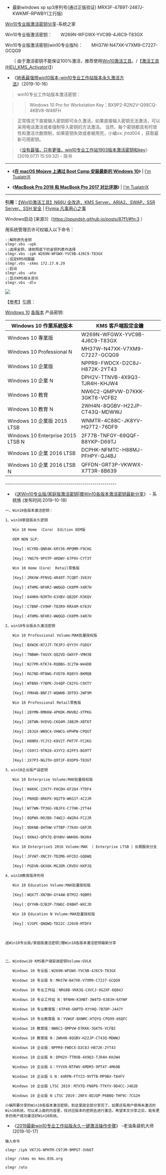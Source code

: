 - 最新windows xp sp3序列号(通过正版验证) MRX3F-47B9T-2487J-KWKMF-RPWBY(工行版)

[Win10专业版激活密钥分享](http://www.xitongzhijia.net/xtjc/20180117/117935.html)-系统之家

Win10专业版激活密钥：　　W269N-WFGWX-YVC9B-4J6C9-T83GX 

Win10专业版激活密钥(win10专业版N)：　　MH37W-N47XK-V7XM9-C7227-GCQG9

　　（ 由于激活密钥不能保证100%激活，推荐使用[Win10激活工具](http://www.xitongzhijia.net/zt/78039.html)。/【[激活工具(HEU_KMS_Activator)](https://github.com/taoste/Hello-World/blob/master/Tools/Microsoft%20Windows%2010/Win10%20ESD%E4%B8%80%E9%94%AE%E8%BD%AC%E6%8D%A2ISO%E5%B7%A5%E5%85%B7/Sys-Tools.rar?raw=true)】）
  
  - 《[地表最强悍win10版本-win10专业工作站版本永久激活方法](https://mp.weixin.qq.com/s/rfPE4o_tuOu3BPUukvXXwA)》（2019-10-16）
  
> win10专业工作站版本激活密钥：

>> Windows 10 Pro for Workstation Key：BX9P2-R2N2V-Q98CQ-4KBV8-W46FH

> 正常情况下直接输入密钥即可永久激活，如果直接输入密钥无法激活，可以采用电话激活或者强制导入密钥的方法激活。
当然，每个密钥都具有时效性和激活次数限制，如果密钥失效或者被用完，小编vx: jhtd004 ，获取最新可用密钥。

> 《[没有最强，只有更强，win10专业工作站1903版本激活密钥和key](https://www.jianshu.com/p/e28a0c3237e7)》(2019.07.11 15:59:32) - 简书 

------------------------------------------------------------------------

- 《[**在 macOS Mojave 上通过 Boot Camp 安装最新的 Windows 10**](https://imtx.me/archives/2725.html)》 | [I'm TualatriX](https://imtx.me/)  

- 《[**MacBook Pro 2018 和 MacBook Pro 2017 对比评测**](https://imtx.me/archives/2724.html)》 | [I'm TualatriX](https://imtx.me/)   

------------------------------------------------------------------------

**引用：**[【Win10激活工具】N66U 全改造，KMS Server、ARIA2、SWAP、SSR Server、SSH 安全](https://ppundsh.github.io/posts/87f1/) | [Flymia 凡事用心之事](https://ppundsh.github.io/)

Windows启动 [来源3]（https://ppundsh.github.io/posts/87f1/#fn:3 ）

用系统管理员许可权输入以下命令：

```
::解除原先金钥
slmgr.vbs -upk
::选择金钥，请依照底下的金钥列表作选择
slmgr.vbs -ipk W269N-WFGWX-YVC9B-4J6C9-T83GX
::设定KMS伺服器
slmgr.vbs -skms 172.17.0.29
::启动
slmgr.vbs -ato
::显示KMS相关资讯
slmgr.vbs -dlv
```
<img src="https://camo.githubusercontent.com/fb8fedc644d61c58ce8b617d4f673893396bd1da/68747470733a2f2f692e696d6775722e636f6d2f756a785a3951462e706e673f7261773d74727565?raw=true"/>

【[参考](https://ppundsh.github.io/posts/87f1/)】[引用](https://github.com/ppundsh/ppundsh.github.io/blob/master/posts/87f1/index.html)：

[Windows 10](https://zh.wikipedia.org/wiki/Windows_10%E7%89%88%E6%9C%AC%E5%88%97%E8%A1%A8) [各版本](https://www.zhihu.com/question/33657445) 产品密钥:

<table>
<thead>
<tr>
<th>Windows 10 作業系統版本</th>
<th>KMS 客戶端設定金鑰</th>
</tr>
</thead>
<tbody>
<tr>
<td>Windows 10 專業版</td>
<td>W269N-WFGWX-YVC9B-4J6C9-T83GX</td>
</tr>
<tr>
<td>Windows 10 Professional N</td>
<td>MH37W-N47XK-V7XM9-C7227-GCQG9</td>
</tr>
<tr>
<td>Windows 10 企業版</td>
<td>NPPR9-FWDCX-D2C8J-H872K-2YT43</td>
</tr>
<tr>
<td>Windows 10 企業 N</td>
<td>DPH2V-TTNVB-4X9Q3-TJR4H-KHJW4</td>
</tr>
<tr>
<td>Windows 10 教育</td>
<td>NW6C2-QMPVW-D7KKK-3GKT6-VCFB2</td>
</tr>
<tr>
<td>Windows 10 教育 N</td>
<td>2WH4N-8QGBV-H22JP-CT43Q-MDWWJ</td>
</tr>
<tr>
<td>Windows 10 企業版 2015 LTSB</td>
<td>WNMTR-4C88C-JK8YV-HQ7T2-76DF9</td>
</tr>
<tr>
<td>Windows 10 Enterprise 2015 LTSB N</td>
<td>2F77B-TNFGY-69QQF-B8YKP-D69TJ</td>
</tr>
<tr>
<td>Windows 10 企業 2016 LTSB</td>
<td>DCPHK-NFMTC-H88MJ-PFHPY-QJ4BJ</td>
</tr>
<tr>
<td>Windows 10 企業 2016 LTSB N</td>
<td>QFFDN-GRT3P-VKWWX-X7T3R-8B639</td>
</tr>
</tbody>
</table>
--------------------------------------------------------

- 《[送Win10专业版/家庭版激活密钥|赠Win10各版本激活密钥最新分享](http://www.xitongzu.com/jc/32382.html)》 - 系统族 (发布时间:2019-10-18)

```
一、Win10各版本激活密钥：

1、win10家庭版永久密钥

　　Win 10 Home （Core） Edition OEM版

　　OEM NON SLP:

　　[Key]：KCYRD-QNR4K-6RY36-MPQMM-F9CHG

　　[Key]：YNG79-9PXTP-4RDWY-67P9V-CYT3T

　　Win 10 Home（Core） Retail零售版

　　[Key]：2RKXW-PFNVQ-4R49T-TCQBT-3V63V

　　[Key]：4THMG-NFHRJ-WWQGD-CK8PM-X4R7H

　　[Key]：64HKH-N3RTH-63XBV-QB2DF-R3KQV

　　[Key]：C7BNF-CV9HF-T82R9-RRX4M-K763V

　　[Key]：4THMG-NFHRJ-WWQGD-CK8PM-X4R7H

2、win10专业版永久激活密钥

　　Win 10 Professional Volume:MAK批量授权版

　　[Key]：BXW2K-N7JJT-TK3PJ-QYY3Y-FGDGY

　　[Key]：TNBWH-T4GVX-QQ2VD-GWXYF-VMH3B

　　[Key]：NJ7PR-KTK74-RQBBG-3C2TW-W44DB

　　[Key]：RG7ND-MT8WG-FVD78-RQ8YX-BKMQB

　　[Key]：WTBNX-Y7BPK-JV4QP-C82YG-C9XTY

　　[Key]：FMH4B-BNFJ7-WQWHB-3DT93-2WF9M

　　Win 10 Professional Retail零售版

　　[Key]：28YMN-RMKKW-4PKDK-MHVB2-XTPKG

　　[Key]：28TWN-9VDVQ-CKQ4M-J8BJM-XBT6T

　　[Key]：28JGX-WN9C4-VHWCG-HPHPW-CPQGT

　　[Key]：H8NRX-YCJY2-K8V2T-PHT7F-FC2KG

　　[Key]：C69YJ-9TN28-43YY2-82FP3-BG9TT

　　[Key]：2X7P3-NGJTH-Q9TJF-8XDP9-T83GT

3、win10企业版产品密钥

　　Win 10 Enterprise Volume:MAK批量授权版

　　[Key]：N4KHC-23X7Y-FHCDH-6F2Q4-YTDF4

　　[Key]：PN9QD-8RKPX-9Q2T9-WKG37-4C2JR

　　[Key]：W77WN-TP36G-VBJFX-C77HK-2YT44

　　[Key]：8QPWX-N9JB8-74W2J-4W2R4-FC2JR

　　[Key]：9DKNB-8HTHW-V7TBP-77K4V-G6PJR

　　[Key]：9XN4J-QPX7Q-BYHHV-WWH96-9KXR4

　　Win 10 EnterpriseS 2016 Volume:MAK （ Enterprise LTSB ）长期服务分支

　　[Key]：JFVW7-XNC3Y-TD2M6-HFCD2-GQ8WQ

　　[Key]：PGDVN-GKX6K-MGJDR-CRVDV-HXPJQ

4、win10教育版序列号

　　Win 10 Education Volume:MAK批量授权版

　　[Key]：WQX7T-XN7BH-GY44W-BTM32-9QBM3

　　[Key]：QYYHN-DJB2P-7XWGC-D9BHT-WXCJD

　　Win 10 Education N Volume:MAK批量授权版

　　[Key]：VJGPC-QNQWQ-TD22C-J26V8-MTDFX

　　

送Win10专业版/家庭版激活密钥|赠Win10各版本激活密钥最新分享



二、Windows10 KMS客户端安装密钥Volume:GVLK

　　Windows 10 专业版：W269N-WFGWX-YVC9B-4J6C9-T83GX

　　Windows 10 专业版 N：MH37W-N47XK-V7XM9-C7227-GCQG9

　　Windows 10 专业工作站：NRG8B-VKK3Q-CXVCJ-9G2XF-6Q84J

　　Windows 10 专业工作站 N：9FNHH-K3HBT-3W4TD-6383H-6XYWF

　　Windows 10 专业教育版：6TP4R-GNPTD-KYYHQ-7B7DP-J447Y

　　Windows 10 专业教育版 N：YVWGF-BXNMC-HTQYQ-CPQ99-66QFC

　　Windows 10 教育版：NW6C2-QMPVW-D7KKK-3GKT6-VCFB2

　　Windows 10 教育版 N：2WH4N-8QGBV-H22JP-CT43Q-MDWWJ

　　Windows 10 企业版：NPPR9-FWDCX-D2C8J-H872K-2YT43

　　Windows 10 企业版 N：DPH2V-TTNVB-4X9Q3-TJR4H-KHJW4

　　Windows 10 企业版 G：YYVX9-NTFWV-6MDM3-9PT4T-4M68B

　　Windows 10 企业版 G N：44RPN-FTY23-9VTTB-MP9BX-T84FV

　　Windows 10 企业版 LTSC 2019：M7XTQ-FN8P6-TTKYV-9D4CC-J462D

　　Windows 10 企业版 N LTSC 2019：2NFX-8DJQP-P6BBQ-THF9C-7CG2H

小编所要分享的Win10各版本激活密钥，到这里就全部分享完了，如果还有用户使用未激活的Win10系统，可以来上面的内容里，找对应版本的密钥去进行激活，希望本文分享之后，能有更多的用户成功激活好Win10系统。
```

- 《[2019最新win10专业工作站版永久一键激活操作步骤](http://www.laoyoutiao.net/dnjc/win10jc_701.html)》 -老油条装机大师 (2019-10-17)
```
输入命令

slmgr /ipk VK7JG-NPHTM-C97JM-9MPGT-3V66T

slmgr /skms ms kms.03k.org

slmgr /ato
```
